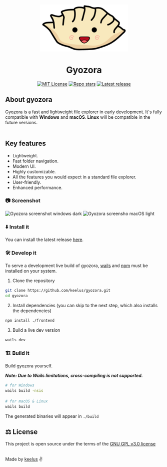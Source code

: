 <p align="center">
  <img src=".github/gyozora.png" alt="Logo" height=150 />
</p>

<h1 align="center">Gyozora</h1>

<p align="center">
  <a href="./LICENSE.md"><img src="https://img.shields.io/badge/⚖️ license-GNU%20GPL%20v3.0-blue" alt="MIT License"></a>
  <a href="https://github.com/keelus/gyozora/stargazers"><img src="https://img.shields.io/github/stars/keelus/gyozora?color=red&logo=github" alt="Repo stars"></a>
  <a href="https://github.com/keelus/gyozora/releases/tag/v1.0.0"><img src="https://img.shields.io/github/downloads-pre/keelus/gyozora/latest/total" alt="Latest release"></a>
    
    
</p>

<h2>About gyozora</h2>

Gyozora is a fast and lightweight file explorer in early development. It´s fully compatible with **Windows** and **macOS**. **Linux** will be compatible in the future versions. <br /><br />

<h2>Key features</h2>

- Lightweight.
- Fast folder navigation.
- Modern UI.
- Highly customizable.
- All the features you would expect in a standard file explorer.
- User-friendly.
- Enhanced performance.


### 📷 Screenshot
![Gyozora screenshot windows dark](https://github.com/keelus/gyozora/assets/86611436/b5f6e08b-dad0-49ea-936a-5984d3e5e00d)
![Gyozora screensho macOS light](https://github.com/keelus/gyozora/assets/86611436/cb35b948-d184-446b-b58b-aea3d2d96c6a)





### ⬇️ Install it
You can install the latest release <a href="https://github.com/keelus/gyozora/releases/latest">here</a>.

### 🛠️ Develop it
To serve a development live build of gyozora, <a href="https://wails.io/">wails</a> and <a href="https://www.npmjs.com/">npm</a> must be installed on your system.
1. Clone the repository
```bash
git clone https://github.com/keelus/gyozora.git
cd gyozora
```
2. Install dependencies (you can skip to the next step, which also installs the dependencies)
```bash
npm install ./frontend
```
3. Build a live dev version
```bash
wails dev
```
### 🏗️ Build it
Build gyozora yourself.

***Note: Due to Wails limitations, cross-compiling is not supported.***
```bash
# for Windows
wails build -nsis

# for macOS & Linux
wails build
```
The generated binaries will appear in `./build`
## ⚖️ License
This project is open source under the terms of the [GNU GPL v3.0 license](./LICENSE)

<br />
Made by <a href="https://github.com/keelus">keelus</a> ✌️
